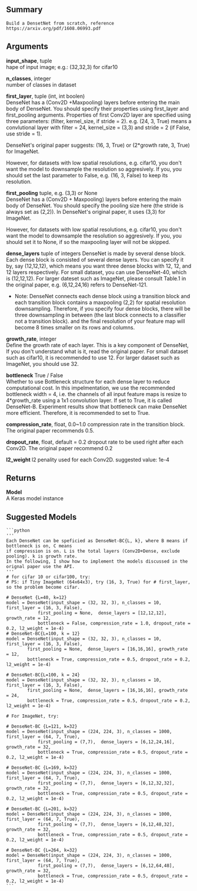 ## Summary

    Build a DensetNet from scratch, reference https://arxiv.org/pdf/1608.06993.pdf

## Arguments

**input_shape**, tuple   
hape of input image; e.g.: (32,32,3) for cifar10

**n_classes**, integer   
number of classes in dataset

**first_layer**, tuple (int, int boolen)   
DenseNet has a (Conv2D +Maxpooling) layers before entering the main body
of DenseNet. You should specify their properties using first_layer and
first_pooling arguments. Properties of first Conv2D layer are specified 
using three parameters: (filter, kernel_size, if stride = 2). 
e.g. (24, 3, True) means a convlutional layer with filter = 24, 
kernel_size = (3,3) and stride = 2 (if False, use stride = 1). 

DenseNet's original paper suggests:
(16, 3, True) or (2*growth rate, 3, True) for ImageNet.

However, for datasets with low spatial resolutions, e.g. cifar10, you don't want the model to downsample the resolution so aggresively. If you, you should set the last parameter to False, e.g. (16, 3, False) to keep its resolution. 

**first_pooling** tuple, e.g. (3,3) or None    
DenseNet has a (Conv2D + Maxpooling) layers before entering the main body of DenseNet. You should specify the pooling size here (the stride is always
set as (2,2)). In DenseNet's original paper, it uses (3,3) for ImageNet.

However, for datasets with low spatial resolutions, e.g. cifar10, you don't want the model to downsample the resolution so aggresively. If you, you should set it to None, if so the maxpooling layer will not be skipped.

**dense_layers** tuple of integers
DenseNet is made by several dense block. Each dense block is consisted of several
dense layers. You can specify it by, say (12,12,12), which means you want three
dense blocks with 12, 12, and 12 layers respectively. For small dataset, you can 
use DenseNet-40, which is (12,12,12). For larger dateset such as ImageNet, please
consult Table.1 in the original paper, e.g. (6,12,24,16) refers to DenseNet-121.
* Note: DenseNet connects each dense block using a transition block and each 
    transition block contains a maxpooling (2,2) for spatial resolution downsampling.
    Therefore, if you specify four dense blocks, there will be three downsampling
    in between (the last block connects to a classifier not a transition block).
    and the final resolution of your feature map will become 8 times smaller on 
    its rows and columns.  

**growth_rate**, integer  
Define the growth rate of each layer. This is a key component of DenseNet, 
If you don't understand what is it, read the original paper. For small dataset
such as cifar10, it is recommended to use 12. For larger dataset such as ImageNet, 
you should use 32. 

**bottleneck** True / False   
Whether to use Bottleneck structure for each dense layer to reduce computational
cost. In this impelmentation, we use the recommended bottleneck width = 4, i.e.
the channels of all input feature maps is resize to  4*growth_rate using a 1x1
convolution layer. If set to True, it is called DenseNet-B. Experiment results
show that bottleneck can make DenseNet more efficient. Therefore, it is recommended
to set to True.

**compression_rate**, float, 0.0~1.0
compression rate in the transition block. The original paper recommends 0.5.

**dropout_rate**, float, default = 0.2
dropout rate to be used right after each Conv2D. The original paper recommend 0.2
        
**l2_weight**
l2 penality used for each Conv2D. suggested value: 1e-4

## Returns
**Model**   
A Keras model instance

## Suggested Models
    ```python
    '''
    Each DenseNet can be speficied as DenseNet-BC{L, k}, where B means if bottleneck is on, C means
    if compression is on. L is the total layers (Conv2D+Dense, exclude pooling). k is growth rate.
    In the following, I show how to implement the models discussed in the orignal paper use the API.
    '''
    # for cifar 10 or cifar100, try: 
    # PS: if Tiny ImageNet (64x64x3), try (16, 3, True) for # first_layer, so the problem become cifar.

    # DenseNet {L=40, k=12}
    model = DenseNet(input_shape = (32, 32, 3), n_classes = 10, first_layer = (16, 3, False), 
                first_pooling = None,  dense_layers = [12,12,12], growth_rate = 12, 
                bottleneck = False, compression_rate = 1.0, dropout_rate = 0.2, l2_weight = 1e-4)
    # DenseNet-BC{L=100, k = 12}
    model = DenseNet(input_shape = (32, 32, 3), n_classes = 10, first_layer = (16, 3, False), 
            first_pooling = None,  dense_layers = [16,16,16], growth_rate = 12, 
            bottleneck = True, compression_rate = 0.5, dropout_rate = 0.2, l2_weight = 1e-4)

    # DenseNet-BC{L=100, k = 24}
    model = DenseNet(input_shape = (32, 32, 3), n_classes = 10, first_layer = (16, 3, False), 
            first_pooling = None,  dense_layers = [16,16,16], growth_rate = 24, 
            bottleneck = True, compression_rate = 0.5, dropout_rate = 0.2, l2_weight = 1e-4)

    # For ImageNet, try:

    # DenseNet-BC {L=121, k=32}
    model = DenseNet(input_shape = (224, 224, 3), n_classes = 1000, first_layer = (64, 7, True), 
                first_pooling = (7,7),  dense_layers = [6,12,24,16], growth_rate = 32, 
                bottleneck = True, compression_rate = 0.5, dropout_rate = 0.2, l2_weight = 1e-4)

    # DenseNet-BC {L=169, k=32}
    model = DenseNet(input_shape = (224, 224, 3), n_classes = 1000, first_layer = (64, 7, True), 
                first_pooling = (7,7),  dense_layers = [6,12,32,32], growth_rate = 32, 
                bottleneck = True, compression_rate = 0.5, dropout_rate = 0.2, l2_weight = 1e-4)

    # DenseNet-BC {L=201, k=32}
    model = DenseNet(input_shape = (224, 224, 3), n_classes = 1000, first_layer = (64, 7, True), 
                first_pooling = (7,7),  dense_layers = [6,12,48,32], growth_rate = 32, 
                bottleneck = True, compression_rate = 0.5, dropout_rate = 0.2, l2_weight = 1e-4)

    # DenseNet-BC {L=264, k=32}
    model = DenseNet(input_shape = (224, 224, 3), n_classes = 1000, first_layer = (64, 7, True), 
                first_pooling = (7,7),  dense_layers = [6,12,64,48], growth_rate = 32, 
                bottleneck = True, compression_rate = 0.5, dropout_rate = 0.2, l2_weight = 1e-4)
    ```